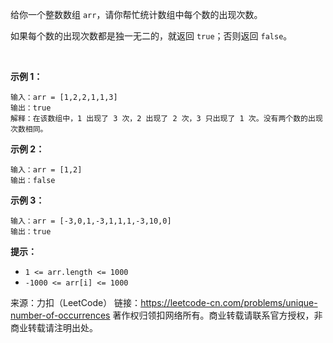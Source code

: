 给你一个整数数组 ```arr```，请你帮忙统计数组中每个数的出现次数。

如果每个数的出现次数都是独一无二的，就返回 ```true```；否则返回 ```false```。

 

**示例 1：**
```
输入：arr = [1,2,2,1,1,3]
输出：true
解释：在该数组中，1 出现了 3 次，2 出现了 2 次，3 只出现了 1 次。没有两个数的出现次数相同。
```
**示例 2：**
```
输入：arr = [1,2]
输出：false
```
**示例 3：**
```
输入：arr = [-3,0,1,-3,1,1,1,-3,10,0]
输出：true
```

**提示：**

* ```1 <= arr.length <= 1000```
* ```-1000 <= arr[i] <= 1000```

来源：力扣（LeetCode）
链接：https://leetcode-cn.com/problems/unique-number-of-occurrences
著作权归领扣网络所有。商业转载请联系官方授权，非商业转载请注明出处。
